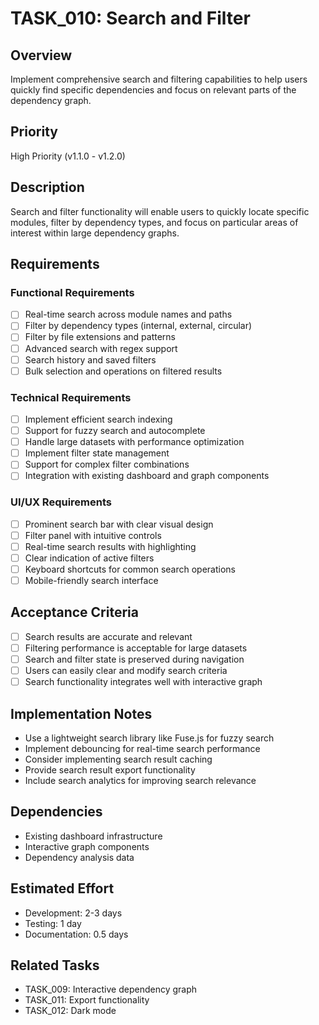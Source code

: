 # TASK_010: Search and Filter

## Overview
Implement comprehensive search and filtering capabilities to help users quickly find specific dependencies and focus on relevant parts of the dependency graph.

## Priority
High Priority (v1.1.0 - v1.2.0)

## Description
Search and filter functionality will enable users to quickly locate specific modules, filter by dependency types, and focus on particular areas of interest within large dependency graphs.

## Requirements

### Functional Requirements
- [ ] Real-time search across module names and paths
- [ ] Filter by dependency types (internal, external, circular)
- [ ] Filter by file extensions and patterns
- [ ] Advanced search with regex support
- [ ] Search history and saved filters
- [ ] Bulk selection and operations on filtered results

### Technical Requirements
- [ ] Implement efficient search indexing
- [ ] Support for fuzzy search and autocomplete
- [ ] Handle large datasets with performance optimization
- [ ] Implement filter state management
- [ ] Support for complex filter combinations
- [ ] Integration with existing dashboard and graph components

### UI/UX Requirements
- [ ] Prominent search bar with clear visual design
- [ ] Filter panel with intuitive controls
- [ ] Real-time search results with highlighting
- [ ] Clear indication of active filters
- [ ] Keyboard shortcuts for common search operations
- [ ] Mobile-friendly search interface

## Acceptance Criteria
- [ ] Search results are accurate and relevant
- [ ] Filtering performance is acceptable for large datasets
- [ ] Search and filter state is preserved during navigation
- [ ] Users can easily clear and modify search criteria
- [ ] Search functionality integrates well with interactive graph

## Implementation Notes
- Use a lightweight search library like Fuse.js for fuzzy search
- Implement debouncing for real-time search performance
- Consider implementing search result caching
- Provide search result export functionality
- Include search analytics for improving search relevance

## Dependencies
- Existing dashboard infrastructure
- Interactive graph components
- Dependency analysis data

## Estimated Effort
- Development: 2-3 days
- Testing: 1 day
- Documentation: 0.5 days

## Related Tasks
- TASK_009: Interactive dependency graph
- TASK_011: Export functionality
- TASK_012: Dark mode 